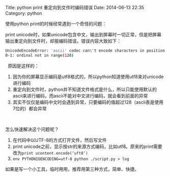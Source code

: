 Title: python print 重定向到文件时编码错误
Date: 2014-06-13 22:35
Category: python

使用python print的时候经常遇到一个奇怪的问题：

print unicode时，如果unicode包含中文，输出到屏幕时一切正常，但是把屏幕输出重定向到文件时，却报编码错误。错误内容大致如下：

```bash
UnicodeEncodeError: 'ascii' codec can\'t encode characters in position
0-1: ordinal not in range(128)
```
 
原因是这样的：

1. 因为你的屏幕显示编码是utf8格式的，所以python知道使用utf8来对unicode进行编码
2. 重定向到文件时，python并不知道文件格式是什么，所以只能使用默认的ascii来进行编码，而ascii不能对中文进行编码，就会看到前面的异常
3. 其实不仅仅是编码中文时会遇到异常，只要编码的值超过128（ascii表是使用7位的）都会异常

 

怎么快速解决这个问题呢？

1. 在代码中以UTF-8的方式打开文件，然后写文件
2. print unicode之前，显示按str的来源方式编码，比如utf8。原来的print需要改为`print ucontent.encode(‘uft8’)`
3. `env PYTHONIOENCODING=utf-8 python ./script.py > log`

如果是写一个小工具，临时用用，推荐用第三种方式，简单、快捷。

